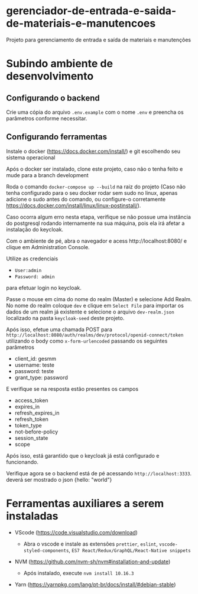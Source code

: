 # gerenciador-de-entrada-e-saida-de-materiais-e-manutencoes

Projeto para gerenciamento de entrada e saída de materiais e manutenções

# Subindo ambiente de desenvolvimento

## Configurando o backend

Crie uma cópia do arquivo `.env.example` com o nome `.env` e preencha os parâmetros conforme necessitar.

## Configurando ferramentas

Instale o docker (https://docs.docker.com/install/) e git escolhendo seu sistema operacional

Após o docker ser instalado, clone este projeto, caso não o tenha feito e mude para a branch development

Roda o comando `docker-compose up --build` na raiz do projeto (Caso não tenha configurado para o seu docker rodar sem sudo no linux, apenas adicione o sudo antes do comando, ou configure-o corretamente https://docs.docker.com/install/linux/linux-postinstall/).

Caso ocorra algum erro nesta etapa, verifique se não possue uma instância do postgresql rodando internamente na sua máquina, pois ela irá afetar a instalação do keycloak.

Com o ambiente de pé, abra o navegador e acess http://localhost:8080/ e clique em Administration Console.

Utilize as credenciais

- `User:admin`
- `Password: admin`

para efetuar login no keycloak.

Passe o mouse em cima do nome do realm (Master) e selecione Add Realm. No nome do realm coloque `dev` e clique em `Select File` para importar os dados de um realm já existente e selecione o arquivo `dev-realm.json` localizado na pasta `keycloak-seed` deste projeto.

Após isso, efetue uma chamada POST para `http://localhost:8080/auth/realms/dev/protocol/openid-connect/token` utilizando o body como `x-form-urlencoded` passando os seguintes parâmetros

- client_id: gesmm
- username: teste
- password: teste
- grant_type: password

E verifique se na resposta estão presentes os campos

- access_token
- expires_in
- refresh_expires_in
- refresh_token
- token_type
- not-before-policy
- session_state
- scope

Após isso, está garantido que o keycloak já está configurado e funcionando.

Verifique agora se o backend está de pé acessando `http://localhost:3333`. deverá ser mostrado o json {hello: "world"}

# Ferramentas auxiliares a serem instaladas

- VScode (https://code.visualstudio.com/download)

  - Abra o vscode e instale as extensões `prettier`, `eslint`, `vscode-styled-components`, `ES7 React/Redux/GraphQL/React-Native snippets`

- NVM (https://github.com/nvm-sh/nvm#installation-and-update)

  - Após instalado, execute `nvm install 10.16.3`

- Yarn (https://yarnpkg.com/lang/pt-br/docs/install/#debian-stable)
